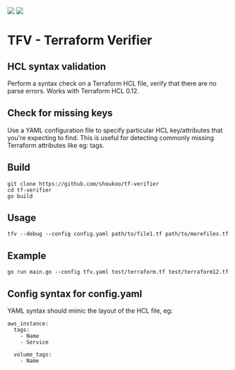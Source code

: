 <img src="https://github.com/shoukoo/tf-verifier/workflows/Build%20on%20Push/badge.svg" class="image mod-full-width" /> <img src="https://img.shields.io/github/v/release/shoukoo/tf-verifier?sort=semver" class="image mod-full-width" />

# TFV - Terraform Verifier


## HCL syntax validation

Perform a syntax check on a Terraform HCL file, verify that
there are no parse errors. Works with Terraform HCL 0.12.


## Check for missing keys

Use a YAML configuration file to specify particular HCL key/attributes
that you're expecting to find. This is useful for detecting
commonly missing Terraform attributes like eg: tags.


## Build

```
git clone https://github.com/shoukoo/tf-verifier
cd tf-verifier
go build
```


## Usage

```
tfv --debug --config config.yaml path/to/file1.tf path/to/morefiles.tf
```

## Example
```
go run main.go --config tfv.yaml test/terraform.tf test/terraform12.tf
```


## Config syntax for config.yaml

YAML syntax should mimic the layout of the HCL file, eg:

```
aws_instance:
  tags:
    - Name
    - Service

  volume_tags:
    - Name
```
